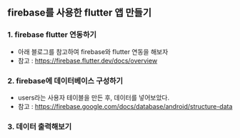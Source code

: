 ## firebase를 사용한 flutter 앱 만들기

### 1. firebase flutter 연동하기 
- 아래 블로그를 참고하여 firebase와 flutter 연동을 해보자  
- 참고 : https://firebase.flutter.dev/docs/overview

### 2. firebase에 데이터베이스 구성하기
- users라는 사용자 테이블을 만든 후, 데이터를 넣어보았다.
- 참고 : https://firebase.google.com/docs/database/android/structure-data

### 3. 데이터 출력해보기
